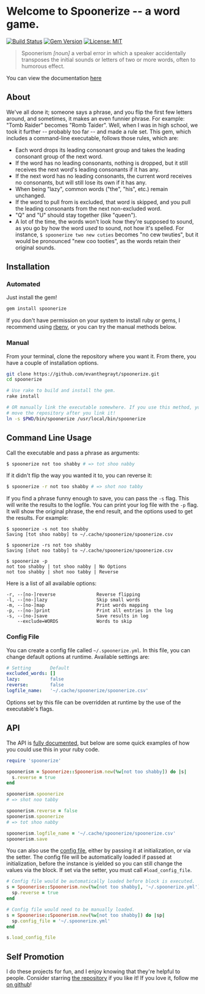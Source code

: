 # Welcome to Spoonerize -- a word game.
[![Build Status](https://img.shields.io/endpoint.svg?url=https%3A%2F%2Factions-badge.atrox.dev%2Fevanthegrayt%2Fspoonerize%2Fbadge%3Fref%3Dmaster&style=flat)](https://actions-badge.atrox.dev/evanthegrayt/spoonerize/goto?ref=master)
[![Gem Version](https://badge.fury.io/rb/spoonerize.svg)](https://badge.fury.io/rb/spoonerize)
[![License: MIT](https://img.shields.io/badge/License-MIT-yellow.svg)](https://opensource.org/licenses/MIT)

> Spoonerism *[noun]* a verbal error in which a speaker accidentally transposes
> the initial sounds or letters of two or more words, often to humorous effect.

You can view the documentation [here](https://evanthegrayt.github.io/spoonerize/)

## About
We've all done it; someone says a phrase, and you flip the first few letters
around, and sometimes, it makes an even funnier phrase. For example:
"Tomb Raider" becomes "Romb Taider".
Well, when I was in high school, we took it further -- probably too far -- and
made a rule set. This gem, which includes a command-line executable, follows
those rules, which are:

- Each word drops its leading consonant group and takes the leading consonant
group of the next word.
- If the word has no leading consonants, nothing is dropped, but it still
receives the next word's leading consonants if it has any.
- If the next word has no leading consonants, the current word receives no
consonants, but will still lose its own if it has any.
- When being "lazy", common words ("the", "his", etc.) remain unchanged.
- If the word to pull from is excluded, that word is skipped, and you pull the
leading consonants from the next non-excluded word.
- "Q" and "U" should stay together (like "queen").
- A lot of the time, the words won't look how they're supposed to sound, as you
go by how the word *used* to sound, not how it's spelled. For instance,
`$ spoonerize two new cuties` becomes "no cew twuties", but it would be
pronounced "new coo tooties", as the words retain their original sounds.


## Installation
### Automated
Just install the gem!

```sh
gem install spoonerize
```

If you don't have permission on your system to install ruby or gems, I recommend
using
[rbenv](http://www.rubyinside.com/rbenv-a-simple-new-ruby-version-management-tool-5302.html),
or you can try the manual methods below.


### Manual
From your terminal, clone the repository where you want it. From there, you have
a couple of installation options.

```sh
git clone https://github.com/evanthegrayt/spoonerize.git
cd spoonerize

# Use rake to build and install the gem.
rake install

# OR manually link the executable somewhere. If you use this method, you cannot
# move the repository after you link it!
ln -s $PWD/bin/spoonerize /usr/local/bin/spoonerize
```

## Command Line Usage
Call the executable and pass a phrase as arguments:

```sh
$ spoonerize not too shabby # => tot shoo nabby
```

If it didn't flip the way you wanted it to, you can reverse it:

```sh
$ spoonerize -r not too shabby # => shot noo tabby
```

If you find a phrase funny enough to save, you can pass the `-s` flag. This will
write the results to the logfile. You can print your log file with the `-p`
flag. It will show the original phrase, the end result, and the options used to
get the results. For example:

```
$ spoonerize -s not too shabby
Saving [tot shoo nabby] to ~/.cache/spoonerize/spoonerize.csv

$ spoonerize -rs not too shabby
Saving [shot noo tabby] to ~/.cache/spoonerize/spoonerize.csv

$ spoonerize -p
not too shabby | tot shoo nabby | No Options
not too shabby | shot noo tabby | Reverse
```

Here is a list of all available options:

```
-r, --[no-]reverse               Reverse flipping
-l, --[no-]lazy                  Skip small words
-m, --[no-]map                   Print words mapping
-p, --[no-]print                 Print all entries in the log
-s, --[no-]save                  Save results in log
    --exclude=WORDS              Words to skip
```

### Config File
You can create a config file called `~/.spoonerize.yml`. In this file, you can
change default options at runtime. Available settings are:

```yaml
# Setting       Default
excluded_words: []
lazy:           false
reverse:        false
logfile_name:   '~/.cache/spoonerize/spoonerize.csv'
```

Options set by this file can be overridden at runtime by the use of the
executable's flags.

## API
The API is [fully
documented](https://evanthegrayt.github.io/spoonerize/), but below
are some quick examples of how you could use this in your ruby code.

```ruby
require 'spoonerize'

spoonerism = Spoonerize::Spoonerism.new(%w[not too shabby]) do |s|
  s.reverse = true
end

spoonerism.spoonerize
# => shot noo tabby

spoonerism.reverse = false
spoonerism.spoonerize
# => tot shoo nabby

spoonerism.logfile_name = '~/.cache/spoonerize/spoonerize.csv'
spoonerism.save
```

You can also use the [config file](#config-file), either by passing it at
initialization, or via the setter. The config file will be automatically loaded
if passed at initialization, before the instance is yielded so you can still
change the values via the block. If set via the setter, you must call
`#load_config_file`.

```ruby
# Config file would be automatically loaded before block is executed.
s = Spoonerise::Spoonerism.new(%w[not too shabby], '~/.spoonerize.yml') do |sp|
  sp.reverse = true
end

# Config file would need to be manually loaded.
s = Spoonerise::Spoonerism.new(%w[not too shabby]) do |sp|
  sp.config_file = '~/.spoonerize.yml'
end

s.load_config_file
```

## Self Promotion
I do these projects for fun, and I enjoy knowing that they're helpful to people.
Consider starring [the repository](https://github.com/evanthegrayt/spoonerize)
if you like it! If you love it, follow me [on
github](https://github.com/evanthegrayt)!
